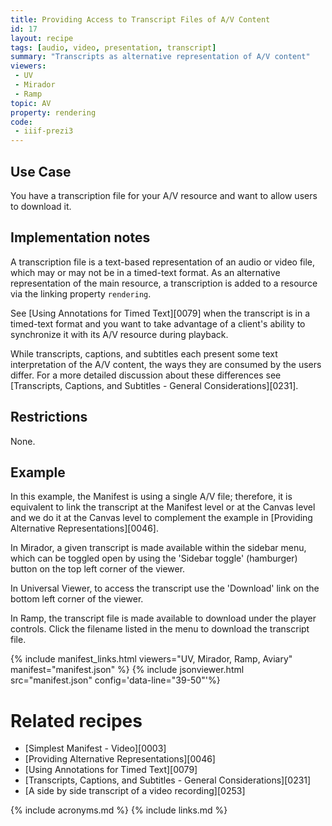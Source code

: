 ```yaml
---
title: Providing Access to Transcript Files of A/V Content
id: 17
layout: recipe
tags: [audio, video, presentation, transcript]
summary: "Transcripts as alternative representation of A/V content"
viewers:
 - UV
 - Mirador
 - Ramp
topic: AV
property: rendering
code:
 - iiif-prezi3
---
```



## Use Case

You have a transcription file for your A/V resource and want to allow users to download it. 

## Implementation notes

A transcription file is a text-based representation of an audio or video file, which may or may not be in a timed-text format. As an alternative representation of the main resource, a transcription is added to a resource via the linking property `rendering`.

See [Using Annotations for Timed Text][0079] when the transcript is in a timed-text format and you want to take advantage of a client's ability to synchronize it with its A/V resource during playback.

While transcripts, captions, and subtitles each present some text interpretation of the A/V content, the ways they are consumed by the users differ. For a more detailed discussion about these differences see [Transcripts, Captions, and Subtitles - General Considerations][0231].

## Restrictions

None.

## Example

In this example, the Manifest is using a single A/V file; therefore, it is equivalent to link the transcript at the Manifest level or at the Canvas level and we do it at the Canvas level to complement the example in [Providing Alternative Representations][0046].

In Mirador, a given transcript is made available within the sidebar menu, which can be toggled open by using the 'Sidebar toggle' (hamburger) button on the top left corner of the viewer.

In Universal Viewer, to access the transcript use the 'Download' link on the bottom left corner of the viewer.

In Ramp, the transcript file is made available to download under the player controls. Click the filename listed in the menu to download the transcript file.

{% include manifest_links.html viewers="UV, Mirador, Ramp, Aviary" manifest="manifest.json" %}
{% include jsonviewer.html src="manifest.json" config='data-line="39-50"'%}

# Related recipes

- [Simplest Manifest - Video][0003]
- [Providing Alternative Representations][0046]
- [Using Annotations for Timed Text][0079]
- [Transcripts, Captions, and Subtitles - General Considerations][0231]
- [A side by side transcript of a video recording][0253]

{% include acronyms.md %}
{% include links.md %}

